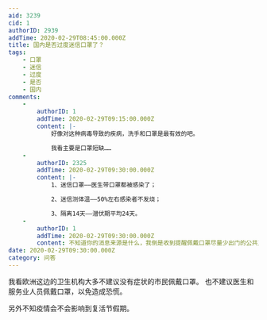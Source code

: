 ```yaml
---
aid: 3239
cid: 1
authorID: 2939
addTime: 2020-02-29T08:45:00.000Z
title: 国内是否过度迷信口罩了？
tags:
    - 口罩
    - 迷信
    - 过度
    - 是否
    - 国内
comments:
    -
        authorID: 1
        addTime: 2020-02-29T09:15:00.000Z
        content: |-
            好像对这种病毒导致的疾病，洗手和口罩是最有效的吧。

            我看主要是口罩短缺……
    -
        authorID: 2325
        addTime: 2020-02-29T09:30:00.000Z
        content: |-
            1、迷信口罩——医生带口罩都被感染了；

            2、迷信测体温——50%左右感染者不发烧；

            3、隔离14天——潜伏期平均24天。
    -
        authorID: 1
        addTime: 2020-02-29T09:30:00.000Z
        content: 不知道你的消息来源是什么，我倒是收到提醒佩戴口罩尽量少出门的公共卫生部门的提示……如果你的信源是微信公众号，那当我没说。
date: 2020-02-29T09:30:00.000Z
category: 问答
---
```


我看欧洲这边的卫生机构大多不建议没有症状的市民佩戴口罩。 也不建议医生和服务业人员佩戴口罩，以免造成恐慌。

另外不知疫情会不会影响到复活节假期。
